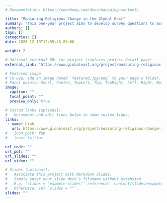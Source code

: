 ```yaml
---
# Documentation: https://wowchemy.com/docs/managing-content/

title: "Measuring Religious Change in the Global East"
summary: "This one-year project aims to develop survey questions to accurately measure religiosity in the Global East. It will take a bottom-up approach by adopting survey questions locally developed in various East Asian societies, construct a survey questionnaire of religion tailored to the Global East, translate it into multiple languages (Chinese, Japanese, Korean, Vietnamese, and English), and test the survey among international students at a university in the US."
authors: []
tags: []
categories: []
date: 2020-12-19T12:59:43-05:00

weight: 2

# Optional external URL for project (replaces project detail page).
external_link: "https://www.globaleast.org/project/measuring-religious-change-in-the-global-east/"

# Featured image
# To use, add an image named `featured.jpg/png` to your page's folder.
# Focal points: Smart, Center, TopLeft, Top, TopRight, Left, Right, BottomLeft, Bottom, BottomRight.
image:
  caption: ""
  focal_point: ""
  preview_only: true

# Custom links (optional).
#   Uncomment and edit lines below to show custom links.
links:
 - name: Link
   url: https://www.globaleast.org/project/measuring-religious-change-in-the-global-east/
#   icon_pack: fab
#   icon: twitter

url_code: ""
url_pdf: ""
url_slides: ""
url_video: ""

# Slides (optional).
#   Associate this project with Markdown slides.
#   Simply enter your slide deck's filename without extension.
#   E.g. `slides = "example-slides"` references `content/slides/example-slides.md`.
#   Otherwise, set `slides = ""`.
slides: ""
---
```

